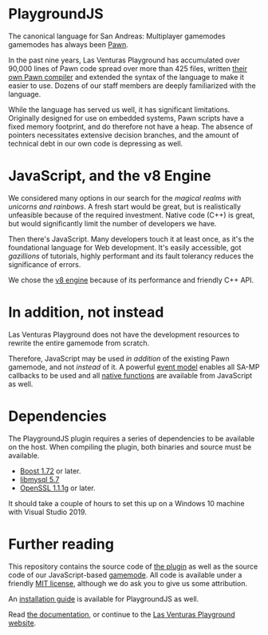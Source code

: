 # PlaygroundJS
The canonical language for San Andreas: Multiplayer gamemodes gamemodes has always been [Pawn](http://www.compuphase.com/pawn/pawn.htm).

In the past nine years, Las Venturas Playground has accumulated over 90,000 lines of Pawn code spread over more than 425 files, written [their own Pawn compiler](https://sa-mp.nl/development/tools/precompiler/) and extended the syntax of the language to make it easier to use. Dozens of our staff members are deeply familiarized with the language.

While the language has served us well, it has significant limitations. Originally designed for use on embedded systems, Pawn scripts have a fixed memory footprint, and do therefore not have a heap. The absence of pointers necessitates extensive decision branches, and the amount of technical debt in our own code is depressing as well.

# JavaScript, and the v8 Engine
We considered many options in our search for the _magical realms with unicorns and rainbows_. A fresh start would be great, but is realistically unfeasible because of the required investment. Native code (C++) is great, but would significantly limit the number of developers we have.

Then there's JavaScript. Many developers touch it at least once, as it's the foundational language for Web development. It's easily accessible, got _gazillions_ of tutorials, highly performant and its fault tolerancy reduces the significance of errors.

We chose the [v8 engine](https://code.google.com/p/v8/) because of its performance and friendly C++ API.

# In addition, not instead
Las Venturas Playground does not have the development resources to rewrite the entire gamemode from scratch.

Therefore, JavaScript may be used _in addition_ of the existing Pawn gamemode, and not _instead_ of it. A powerful [event model](docs/events.md) enables all SA-MP callbacks to be used and all [native functions](docs/natives.md) are available from JavaScript as well.

# Dependencies
The PlaygroundJS plugin requires a series of dependencies to be available on the host. When compiling the plugin, both binaries and source must be available.

  * [Boost 1.72](https://www.boost.org/) or later.
  * [libmysql 5.7](https://dev.mysql.com/doc/refman/5.7/en/)
  * [OpenSSL 1.1.1g](https://www.openssl.org/source/) or later.

It should take a couple of hours to set this up on a Windows 10 machine with Visual Studio 2019.

# Further reading
This repository contains the source code of [the plugin](plugin/src) as well as the source code of our JavaScript-based [gamemode](javascript/). All code is available under a friendly [MIT license](LICENSE.md), although we do ask you to give us some attribution.

An [installation guide](INSTALL.md) is available for PlaygroundJS as well.

Read [the documentation](docs/), or continue to the [Las Venturas Playground website](https://sa-mp.nl/).